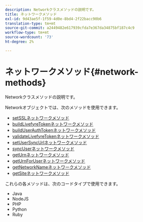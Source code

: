 ```yaml
---
description: Networkクラスメソッドの説明です。
title: ネットワークメソッド
exl-id: 9d43ae5f-1f59-4d0e-8bd4-2f22bacc90b6
translation-type: tm+mt
source-git-commit: a2449482e617939cfda7e367da34875bf187c4c9
workflow-type: tm+mt
source-wordcount: '73'
ht-degree: 2%

---
```


# ネットワークメソッド{#network-methods}

Networkクラスメソッドの説明です。

Networkオブジェクトでは、次のメソッドを使用できます。

* [setSSLネットワークメソッド](#r_setssl_method)
* [buildLivefyreTokenネットワークメソッド](#r_buildlivefyretoken_method)
* [buildUserAuthTokenネットワークメソッド](#r_builduserauthtoken_method)
* [validateLivefyreTokenネットワークメソッド](#validatelivefyretoken_method)
* [setUserSyncUrlネットワークメソッド](#r_setusersyncurl_method)
* [syncUserネットワークメソッド](#r_syncuser_method)
* [getUrnネットワークメソッド](#r_geturn_method)
* [getUrnForUserネットワークメソッド](#r_geturnforuser_method)
* [getNetworkNameネットワークメソッド](#r_getnetworkname_method)
* [getSiteネットワークメソッド](#r_getsite_method)

これらの各メソッドは、次のコードタイプで使用できます。

* Java
* NodeJS
* PHP
* Python
* Ruby
